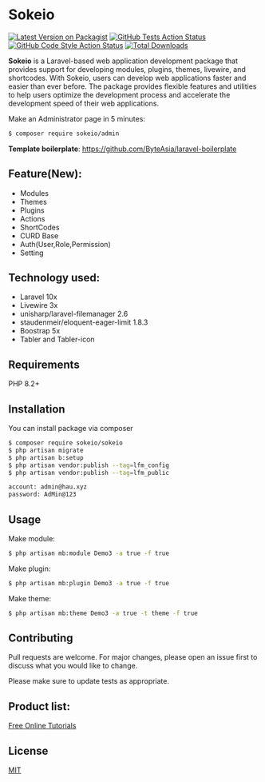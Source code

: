 # Sokeio

[![Latest Version on Packagist](https://img.shields.io/packagist/v/sokeio/sokeio.svg?style=flat-square)](https://packagist.org/packages/sokeio/sokeio)
[![GitHub Tests Action Status](https://img.shields.io/github/workflow/status/sokeio/sokeio/run-tests?label=Laravel)](https://github.com/sokeio/sokeio/actions?query=workflow%3ALaravel+)
[![GitHub Code Style Action Status](https://img.shields.io/github/workflow/status/sokeio/sokeio/Fix%20PHP%20code%20style%20issues?label=code%20style)](https://github.com/sokeio/sokeio/actions?query=workflow%3A"Fix+PHP+code+style+issues"+branch%3Amain)
[![Total Downloads](https://img.shields.io/packagist/dt/sokeio/sokeio.svg?style=flat-square)](https://packagist.org/packages/sokeio/sokeio)


**Sokeio** is a Laravel-based web application development package that provides support for developing modules, plugins, themes, livewire, and shortcodes. With Sokeio, users can develop web applications faster and easier than ever before. The package provides flexible features and utilities to help users optimize the development process and accelerate the development speed of their web applications.

Make an Administrator page in 5 minutes: 

```bash
$ composer require sokeio/admin
```


**Template boilerplate**: https://github.com/ByteAsia/laravel-boilerplate
## Feature(New):
- Modules
- Themes
- Plugins
- Actions
- ShortCodes
- CURD Base
- Auth(User,Role,Permission)
- Setting

## Technology used:
- Laravel 10x
- Livewire 3x
- unisharp/laravel-filemanager 2.6
- staudenmeir/eloquent-eager-limit 1.8.3
- Boostrap 5x
- Tabler and Tabler-icon


## Requirements

PHP 8.2+

## Installation

You can install package via composer

```bash
$ composer require sokeio/sokeio
$ php artisan migrate
$ php artisan b:setup
$ php artisan vendor:publish --tag=lfm_config
$ php artisan vendor:publish --tag=lfm_public
```

```bash
account: admin@hau.xyz
password: AdMin@123

```

## Usage

Make module:

```bash
$ php artisan mb:module Demo3 -a true -f true
```

Make plugin:

```bash
$ php artisan mb:plugin Demo3 -a true -f true
```

Make theme:

```bash
$ php artisan mb:theme Demo3 -a true -t theme -f true
```

## Contributing

Pull requests are welcome. For major changes, please open an issue first to discuss what you would like to change.

Please make sure to update tests as appropriate.

## Product list:

[Free Online Tutorials](https://tutorialaz.com/)

## License

[MIT](./LICENSE)
